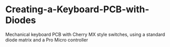 # Creating-a-Keyboard-PCB-with-Diodes
Mechanical keyboard PCB with Cherry MX style switches, using a standard diode matrix and a Pro Micro controller
